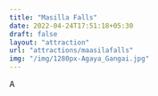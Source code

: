 ```yaml
---
title: "Masilla Falls"
date: 2022-04-24T17:51:18+05:30
draft: false
layout: "attraction"
url: "attractions/maasilafalls"
img: "/img/1280px-Agaya_Gangai.jpg"
---
```


A
